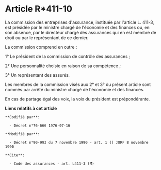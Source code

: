 # Article R*411-10

La commission des entreprises d'assurance, instituée par l'article L. 411-3, est présidée par le ministre chargé de
l'économie et des finances ou, en son absence, par le directeur chargé des assurances qui en est membre de droit ou par le
représentant de ce dernier.

La commission comprend en outre :

1° Le président de la commission de contrôle des assurances ;

2° Une personnalité choisie en raison de sa compétence ;

3° Un représentant des assurés.

Les membres de la commission visés aux 2° et 3° du présent article sont nommés par arrêté du ministre chargé de l'économie et
des finances.

En cas de partage égal des voix, la voix du président est prépondérante.

**Liens relatifs à cet article**

	**Codifié par**:

	  - Décret n°76-666 1976-07-16

	**Modifié par**:

	  - Décret n°90-993 du 7 novembre 1990 - art. 1 () JORF 8 novembre 1990

	**Cite**:

	  - Code des assurances - art. L411-3 (M)
